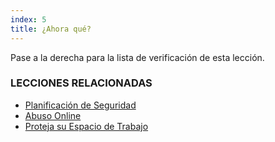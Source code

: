 ```yaml
---
index: 5
title: ¿Ahora qué?
---
```

Pase a la derecha para la lista de verificación de esta lección.

### LECCIONES RELACIONADAS

*   [Planificación de Seguridad](umbrella://assess-your-risk/security-planning)
*   [Abuso Online](umbrella://communications/online-abuse)
*   [Proteja su Espacio de Trabajo](umbrella://information/protect-your-workspace)